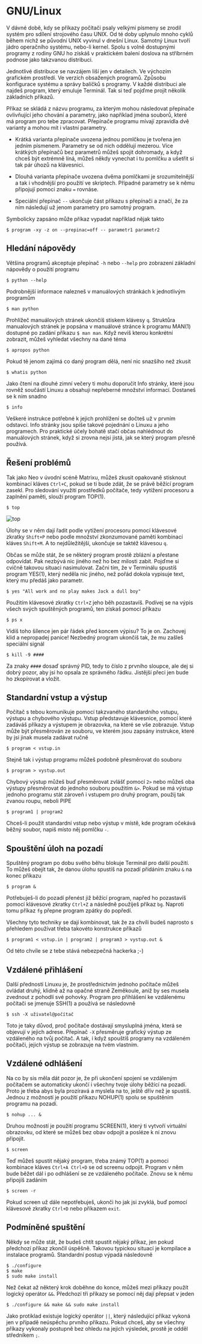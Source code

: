 # GNU/Linux

V dávné době, kdy se příkazy počítači psaly velkými písmeny se zrodil 
systém pro sdílení strojového času UNIX. Od té doby uplynulo mnoho 
cyklů během nichž se původní UNIX vyvinul v dnešní Linux. Samotný Linux 
tvoří jádro operačního systému, nebo-li kernel. Spolu s volně 
dostupnými programy z rodiny GNU ho získáš v praktickém balení doslova 
na stříbrném podnose jako takzvanou distribuci.

Jednotlivé distribuce se navzájem liší jen v detailech. Ve výchozím 
grafickém prostředí. Ve verzích obsažených programů. Způsobu 
konfigurace systému a správy balíčků s programy. V každé distribuci ale 
najdeš program, který emuluje Terminál. Tak si teď pojďme projít 
několik základních příkazů.

Příkaz se skládá z názvu programu, za kterým mohou následovat přepínače 
ovlivňující jeho chování a parametry, jako například jména souborů, 
které má program pro tebe zpracovat. Přepínače programu mívají 
zpravidla dvě varianty a mohou mít i vlastní parametry.

* Krátká varianta přepínače uvozena jednou pomlčkou je tvořena jen 
jedním písmenem. Parametry se od nich oddělují mezerou. Více krátkých 
přepínačů bez parametrů můžeš spojit dohromady, a když chceš být 
extrémně líná, můžeš někdy vynechat i tu pomlčku a ušetřit si tak pár 
úhozů na klávesnici.

* Dlouhá varianta přepínače uvozena dvěma pomlčkami je srozumitelnější 
a tak i vhodnější pro použití ve skriptech. Případné parametry se k 
němu připojují pomoci znaku `=` rovnáse.

* Speciální přepínač `--` ukončuje část příkazu s přepínači a značí, že 
za ním následují už jenom parametry pro samotný program.

Symbolicky zapsáno může příkaz vypadat například nějak takto

	$ program -xy -z on --prepinac=off -- parametr1 parametr2


## Hledání nápovědy

Většina programů akceptuje přepínač `-h` nebo `--help` pro zobrazení 
základní nápovědy o použití programu

	$ python --help

Podrobnější informace nalezneš v manuálových stránkách k jednotlivým 
programům

	$ man python

Prohlížeč manuálových stránek ukončíš stiskem klávesy `q`. Struktůra 
manualových stránek je popsána v manuálové stránce k programu MAN(1) 
dostupné po zadání příkazu `$ man man`. Když nevíš kterou konkrétní 
zobrazit, můžeš vyhledat všechny na dané téma

	$ apropos python

Pokud tě jenom zajímá co daný program dělá, není nic snazšího než 
zkusit

	$ whatis python

Jako čtení na dlouhé zimní večery ti mohu doporučit Info stránky, které 
jsou rovněž součástí Linuxu a obsahuji nepřeberné množství informací. 
Dostaneš se k nim snadno

	$ info

Veškeré instrukce potřebné k jejich prohlížení se dočteš už v prvním 
odstavci. Info stránky jsou spíše takové pojednání o Linuxu a jeho 
programech. Pro praktické účely bohatě stačí občas nahlédnout do 
manuálových stránek, když si zrovna nejsi jistá, jak se který program 
přesně používá.


## Řešení problémů

Tak jako Neo v úvodní scéně Matrixu, můžeš zkusit opakovaně stisknout 
kombinací kláves `Ctrl+C`, pokud se ti bude zdát, že se právě běžící 
program zasekl. Pro sledování využití prostředků počítače, tedy 
vytížení procesoru a zaplnění paměti, slouží program TOP(1).

	$ top
    
![top](screenshots/top.png)

Úlohy se v něm dají řadit podle vytížení procesoru pomocí klávesové 
zkratky `Shift+P` nebo podle množství zkonzumované paměti kombinací 
kláves `Shift+M`. A to nejdůležitější, ukončuje se taktéž klávesou `q`.

Občas se může stát, že se některý program prostě zblázní a přestane 
odpovídat. Pak nezbývá nic jiného než ho bez milosti zabít. Pojďme si 
cvičně takovou situaci nasimulovat. Začni tím, že v Terminálu spustíš 
program YES(1), který neděla nic jiného, než pořád dokola vypisuje 
text, který mu předáš jako parametr.

	$ yes "All work and no play makes Jack a dull boy"	
	
Použitím klávesové zkratky `Ctrl+Z` jeho běh pozastavíš. Podívej se na 
výpis všech svých spuštěných programů, ten získaš pomocí příkazu

	$ ps x

Vidíš toho šílence jen pár řádek před koncem výpisu? To je on. Zachovej 
klid a nepropadej panice! Nezbedný program ukončíš tak, že mu zašleš 
speciální signál

	$ kill -9 ####
	
Za znaky `####` dosaď správný PID, tedy to číslo z prvního sloupce, ale 
dej si dobrý pozor, aby jsi ho opsala ze správného řádku. Jistější 
přeci jen bude ho zkopírovat a vložit.


## Standardní vstup a výstup

Počítač s tebou komunikuje pomocí takzvaného standardního vstupu, 
výstupu a chybového výstupu. Vstup představuje klávesnice, pomocí které 
zadáváš příkazy a výstupem je obrazovka, na které se vše zobrazuje.
Vstup může být přesměrován ze souboru, ve kterém jsou zapsány 
instrukce, které by jsi jinak musela zadávat ručně

	$ program < vstup.in

Stejně tak i výstup programu můžeš podobně přesměrovat do souboru

	$ program > vystup.out

Chybový výstup můžeš buď přesměrovat zvlášť pomocí `2>` nebo můžeš oba 
výstupy přesměrovat do jednoho souboru použitím `&>`. Pokud se má 
výstup jednoho programu stát zároveň i vstupem pro druhý program, 
použij tak zvanou roupu, neboli PIPE

	$ program1 | program2

Chceš-li použít standardní vstup nebo výstup v místě, kde program 
očekává běžný soubor, napiš místo něj pomlčku `-`.


## Spouštění úloh na pozadí

Spuštěný program po dobu svého běhu blokuje Terminál pro další použití. 
To můžeš obejít tak, že danou úlohu spustíš na pozadí přidáním znaku 
`&` na konec příkazu

	$ program &

Potřebuješ-li do pozadí přenést již běžící program, napřed ho 
pozastavíš pomocí klávesové zkratky `Ctrl+Z` a následně použiješ příkaz 
`bg`. Naproti tomu příkaz `fg` přepne program zpátky do popředí.

Všechny tyto techniky se dají kombinovat, tak že za chvíli budeš 
naprosto s přehledem používat třeba takovéto konstrukce příkazů

	$ program1 < vstup.in | program2 | program3 > vystup.out &

Od této chvíle se z tebe stává nebezpečná hackerka ;-)


## Vzdálené přihlášení

Další předností Linuxu je, že prostřednictvím jednoho počítače můžeš 
ovládat druhý, klidně až na opačné straně Zeměkoule, aniž by ses musela 
zvednout z pohodlí své pohovky. Program pro přihlášení ke vzdálenému 
počítači se jmenuje SSH(1) a používá se následovně

	$ ssh -X uživatel@počítač

Toto je taky důvod, proč počítače dostávají smysluplná jména, která se 
objevují v jejich adrese. Přepínač `-X` přesměruje grafický výstup ze 
vzdáleného na tvůj počítač. A tak, i když spouštíš programy na 
vzdáleném počítači, jejich výstup se zobrazuje na tvém vlastním.


## Vzdálené odhlášení

Na co by sis měla dát pozor je, že při ukončení spojení se vzdáleným 
počítačem se automaticky ukončí i všechny tvoje úlohy běžící na pozadí. 
Proto je třeba abys byla prozíravá a myslela na to, ještě dřív než je 
spustíš. Jednou z možností je použití příkazu NOHUP(1) spolu se 
spuštěním programu na pozadí.

	$ nohup ... &
	
Druhou možností je použití programu SCREEN(1), který ti vytvoří 
virtuální obrazovku, od které se můžeš bez obav odpojit a posléze k ní 
znovu připojit.

	$ screen

Teď můžeš spustit nějaký program, třeba známý TOP(1) a pomoci kombinace 
kláves `Ctrl+A Ctrl+D` se od screenu odpojit. Program v něm bude běžet 
dál i po odhlášení se ze vzdáleného počítače. Znovu se k němu připojíš 
zadáním

	$ screen -r

Pokud screen už dále nepotřebuješ, ukonči ho jak jsi zvyklá, buď pomocí 
klávesové zkratky `Ctrl+D` nebo příkazem `exit`.


## Podmíněné spuštění

Někdy se může stát, že budeš chtít spustit nějaký příkaz, jen pokud 
předchozí příkaz zkončil úspěšně. Takovou typickou situací je kompilace 
a instalace programů. Standardní postup výpadá následovně

	$ ./configure
	$ make
	$ sudo make install

Než čekat až některý krok doběhne do konce, můžeš mezi příkazy použít 
logický operátor `&&`. Předchozí tři příkazy se pomocí něj dají přepsat 
v jeden

	$ ./configure && make && sudo make install

Jako protiklad existuje logický operátor `||`, který následující příkaz 
vykoná jen v případě neúspěchu prvního příkazu. Pokud chceš, aby se 
všechny příkazy vykonaly postupně bez ohledu na jejich výsledek, prostě 
je odděl středníkem `;`. 
